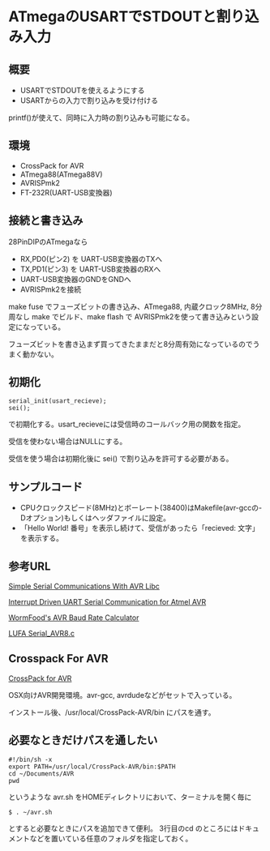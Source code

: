 # ATmegaのUSARTでSTDOUTと割り込み入力

## 概要

* USARTでSTDOUTを使えるようにする
* USARTからの入力で割り込みを受け付ける

printf()が使えて、同時に入力時の割り込みも可能になる。

## 環境

* CrossPack for AVR
* ATmega88(ATmega88V)
* AVRISPmk2
* FT-232R(UART-USB変換器)

## 接続と書き込み

28PinDIPのATmegaなら

* RX,PD0(ピン2) を UART-USB変換器のTXへ
* TX,PD1(ピン3) を UART-USB変換器のRXへ
* UART-USB変換器のGNDをGNDへ
* AVRISPmk2を接続

make fuse でフューズビットの書き込み、ATmega88, 内蔵クロック8MHz, 8分周なし
make でビルド、make flash で AVRISPmk2を使って書き込みという設定になっている。

フューズビットを書き込まず買ってきたままだと8分周有効になっているのでうまく動かない。

## 初期化

	serial_init(usart_recieve);
	sei();

で初期化する。usart\_recieveには受信時のコールバック用の関数を指定。

受信を使わない場合はNULLにする。

受信を使う場合は初期化後に sei() で割り込みを許可する必要がある。

## サンプルコード

* CPUクロックスピード(8MHz)とボーレート(38400)はMakefile(avr-gccの-Dオプション)もしくはヘッダファイルに設定。
* 「Hello World! 番号」を表示し続けて、受信があったら「recieved: 文字」を表示する。

## 参考URL
[Simple Serial Communications With AVR Libc](http://www.appelsiini.net/2011/simple-usart-with-avr-libc)

[Interrupt Driven UART Serial Communication for Atmel AVR](http://www.electroons.com/blog/2013/02/interrupt-driven-uart-serial-communication-for-atmel-avr/)

[WormFood's AVR Baud Rate Calculator](http://wormfood.net/avrbaudcalc.php)

[LUFA Serial_AVR8.c](https://github.com/abcminiuser/lufa/blob/master/LUFA/Drivers/Peripheral/AVR8/Serial_AVR8.c)

## Crosspack For AVR
[CrossPack for AVR](https://www.obdev.at/products/crosspack/index.html)

OSX向けAVR開発環境。avr-gcc, avrdudeなどがセットで入っている。

インストール後、/usr/local/CrossPack-AVR/bin にパスを通す。

## 必要なときだけパスを通したい

	#!/bin/sh -x
	export PATH=/usr/local/CrossPack-AVR/bin:$PATH
	cd ~/Documents/AVR
	pwd

というような avr.sh をHOMEディレクトリにおいて、ターミナルを開く毎に

	$ . ~/avr.sh

とすると必要なときにパスを追加できて便利。
3行目のcd のところにはドキュメントなどを置いている任意のフォルダを指定しておく。


